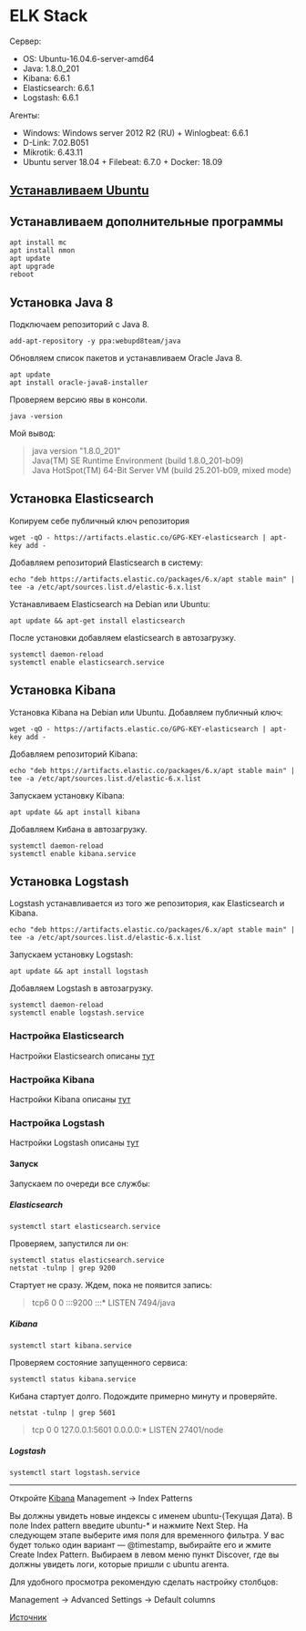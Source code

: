 # ELK Stack

Сервер:

+ OS: Ubuntu-16.04.6-server-amd64
+ Java: 1.8.0_201
+ Kibana: 6.6.1
+ Elasticsearch: 6.6.1
+ Logstash: 6.6.1

Агенты:

+ Windows: Windows server 2012 R2 (RU) + Winlogbeat: 6.6.1
+ D-Link: 7.02.B051
+ Mikrotik: 6.43.11
+ Ubuntu server 18.04 + Filebeat: 6.7.0 + Docker: 18.09

## [Устанавливаем Ubuntu](https://tutorials.ubuntu.com/tutorial/tutorial-install-ubuntu-server#0)

## Устанавливаем дополнительные программы

    apt install mc
    apt install nmon
    apt update
    apt upgrade
    reboot

## Установка Java 8

Подключаем репозиторий с Java 8.

    add-apt-repository -y ppa:webupd8team/java
Обновляем список пакетов и устанавливаем Oracle Java 8.

    apt update
    apt install oracle-java8-installer
Проверяем версию явы в консоли.

    java -version
Мой вывод:
> java version "1.8.0_201"  
> Java(TM) SE Runtime Environment (build 1.8.0_201-b09)  
> Java HotSpot(TM) 64-Bit Server VM (build 25.201-b09, mixed mode)

## Установка Elasticsearch

Копируем себе публичный ключ репозитория

    wget -qO - https://artifacts.elastic.co/GPG-KEY-elasticsearch | apt-key add -

Добавляем репозиторий Elasticsearch в систему:

    echo "deb https://artifacts.elastic.co/packages/6.x/apt stable main" | tee -a /etc/apt/sources.list.d/elastic-6.x.list

Устанавливаем Elasticsearch на Debian или Ubuntu:

    apt update && apt-get install elasticsearch
После установки добавляем elasticsearch в автозагрузку.

    systemctl daemon-reload
    systemctl enable elasticsearch.service

## Установка Kibana

Установка Kibana на Debian или Ubuntu. Добавляем публичный ключ:

    wget -qO - https://artifacts.elastic.co/GPG-KEY-elasticsearch | apt-key add -

Добавляем репозиторий Kibana:

    echo "deb https://artifacts.elastic.co/packages/6.x/apt stable main" | tee -a /etc/apt/sources.list.d/elastic-6.x.list

Запускаем установку Kibana:

    apt update && apt install kibana
Добавляем Кибана в автозагрузку.

    systemctl daemon-reload
    systemctl enable kibana.service

## Установка Logstash

Logstash устанавливается из того же репозитория, как Elasticsearch и Kibana.

    echo "deb https://artifacts.elastic.co/packages/6.x/apt stable main" | tee -a /etc/apt/sources.list.d/elastic-6.x.list
Запускаем установку Logstash:

    apt update && apt install logstash
Добавляем Logstash в автозагрузку.

    systemctl daemon-reload
    systemctl enable logstash.service

### Настройка Elasticsearch

Настройки Elasticsearch описаны [тут](https://github.com/chatlamin/ELK/tree/master/server%20ELK/elasticsearch)

### Настройка Kibana

Настройки Kibana описаны [тут](https://github.com/chatlamin/ELK/tree/master/server%20ELK/Kibana)

### Настройка Logstash

Настройки Logstash описаны [тут](https://github.com/chatlamin/ELK/tree/master/server%20ELK/Logstash)

#### Запуск

Запускаем по очереди все службы:

##### Elasticsearch

    systemctl start elasticsearch.service
Проверяем, запустился ли он:

    systemctl status elasticsearch.service
    netstat -tulnp | grep 9200
Стартует не сразу. Ждем, пока не появится запись:
> tcp6       0      0 :::9200                 :::*                    LISTEN      7494/java

##### Kibana

    systemctl start kibana.service
Проверяем состояние запущенного сервиса:

    systemctl status kibana.service
Кибана стартует долго. Подождите примерно минуту и проверяйте.

    netstat -tulnp | grep 5601
> tcp        0      0 127.0.0.1:5601          0.0.0.0:*               LISTEN      27401/node

##### Logstash

    systemctl start logstash.service
___
Откройте [Kibana](http://192.168.0.16:5601) Management -> Index Patterns

Вы должны увидеть новые индексы с именем ubuntu-(Текущая Дата). В поле Index pattern введите ubuntu-* и нажмите Next Step. На следующем этапе выберите имя поля для временного фильтра. У вас будет только один вариант — @timestamp, выбирайте его и жмите Create Index Pattern.
Выбираем в левом меню пункт Discover, где вы должны увидеть логи, которые пришли с ubuntu агента.

Для удобного просмотра рекомендую сделать настройку столбцов:

Management -> Advanced Settings -> Default columns

[Источник](https://serveradmin.ru/category/elk-stack/)